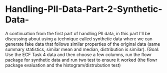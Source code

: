 # Handling-PII-Data-Part-2-Synthetic-Data-
A continuation from the first part of handling PII data, in this part I'll be discussing about using a technique called synthetic data where we can generate fake data that follows similar properties of the original data (same summary statistics, similar mean and median, distribution is similar). (Goal: Use the ECF Task 4 data and then choose a few columns, run the flowr package for synthetic data and run two test to ensure it worked (the flowr package evaluation and the histogram/distrubution test)

